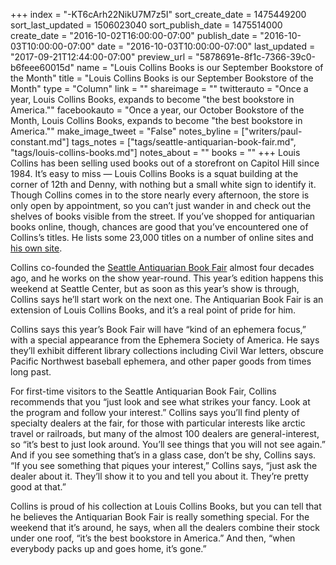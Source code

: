 +++
index = "-KT6cArh22NikU7M7z5I"
sort_create_date = 1475449200
sort_last_updated = 1506023040
sort_publish_date = 1475514000
create_date = "2016-10-02T16:00:00-07:00"
publish_date = "2016-10-03T10:00:00-07:00"
date = "2016-10-03T10:00:00-07:00"
last_updated = "2017-09-21T12:44:00-07:00"
preview_url = "5878691e-8f1c-7366-39c0-b6feee60015d"
name = "Louis Collins Books is our September Bookstore of the Month"
title = "Louis Collins Books is our September Bookstore of the Month"
type = "Column"
link = ""
shareimage = ""
twitterauto = "Once a year, Louis Collins Books, expands to become \"the best bookstore in America.\""
facebookauto = "Once a year, our October Bookstore of the Month, Louis Collins Books, expands to become \"the best bookstore in America.\""
make_image_tweet = "False"
notes_byline = ["writers/paul-constant.md"]
tags_notes = ["tags/seattle-antiquarian-book-fair.md", "tags/louis-collins-books.md"]
notes_about = ""
books = ""
+++
Louis Collins has been selling used books out of a storefront on Capitol Hill since 1984. It’s easy to miss — Louis Collins Books is a squat building at the corner of 12th and Denny, with nothing but a small white sign to identify it. Though Collins comes in to the store nearly every afternoon, the store is only open by appointment, so you can’t just wander in and check out the shelves of books visible from the street. If you’ve shopped for antiquarian books online, though, chances are good that you’ve encountered one of Collins’s titles. He lists some 23,000 titles on a number of online sites and [his own site]( http://www.collinsbooks.com/). 

Collins co-founded the [Seattle Antiquarian Book Fair]( http://www.seattlebookfair.com/) almost four decades ago, and he works on the show year-round. This year’s edition happens this weekend at Seattle Center, but as soon as this year’s show is through, Collins says he’ll start work on the next one. The Antiquarian Book Fair is an extension of Louis Collins Books, and it’s a real point of pride for him.

Collins says this year’s Book Fair will have “kind of an ephemera focus,” with a special appearance from the Ephemera Society of America. He says they’ll exhibit different library collections including Civil War letters, obscure Pacific Northwest baseball ephemera, and other paper goods from times long past.

For first-time visitors to the Seattle Antiquarian Book Fair, Collins recommends that you “just look and see what strikes your fancy. Look at the program and follow your interest.” Collins says you’ll find plenty of specialty dealers at the fair, for those with particular interests like arctic travel or railroads, but many of the almost 100 dealers are general-interest, so “it’s best to just look around. You’ll see things that you will not see again.” And if you see something that’s in a glass case, don’t be shy, Collins says. “If you see something that piques your interest,” Collins says, “just ask the dealer about it. They’ll show it to you and tell you about it. They’re pretty good at that.” 

Collins is proud of his collection at Louis Collins Books, but you can tell that he believes the Antiquarian Book Fair is really something special. For the weekend that it’s around, he says, when all the dealers combine their stock under one roof, “it’s the best bookstore in America.” And then, “when everybody packs up and goes home, it’s gone.”

